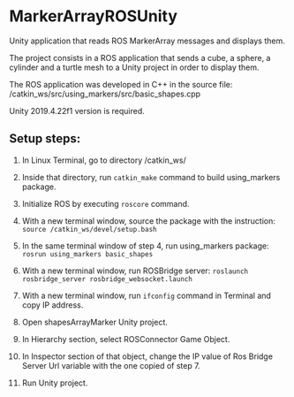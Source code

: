 # MarkerArrayROSUnity
Unity application that reads ROS MarkerArray messages and displays them.

The project consists in a ROS application that sends a cube, a sphere, a cylinder and a turtle mesh to a Unity project in order to display them.

The ROS application was developed in C++ in the source file:
/catkin_ws/src/using_markers/src/basic_shapes.cpp

Unity 2019.4.22f1 version is required. 


## Setup steps:

1. In Linux Terminal, go to directory /catkin_ws/

2. Inside that directory, run `catkin_make` command to build using_markers package. 

3. Initialize ROS by executing `roscore` command.

4. With a new terminal window, source the package with the instruction:
   `source /catkin_ws/devel/setup.bash` 

5. In the same terminal window of step 4, run using_markers package:
   `rosrun using_markers basic_shapes`

6. With a new terminal window, run ROSBridge server:
   `roslaunch rosbridge_server rosbridge_websocket.launch`
   
7. With a new terminal window, run `ifconfig` command in Terminal and copy IP address.
   
8. Open shapesArrayMarker Unity project.

9. In Hierarchy section, select ROSConnector Game Object. 

10. In Inspector section of that object, change the IP value of Ros Bridge Server Url variable with the one copied of step 7.

11. Run Unity project.



